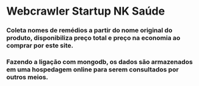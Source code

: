 # Webcrawler Startup NK Saúde
 ### Coleta nomes de remédios a partir do nome original do produto, disponibiliza preço total e preço na economia ao comprar por este site.
 ### Fazendo a ligação com mongodb, os dados são armazenados em uma hospedagem online para serem consultados por outros meios.
